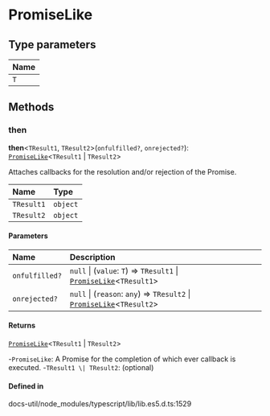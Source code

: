 # PromiseLike

## Type parameters

| Name |
| :------ |
| `T` | `object` |

## Methods

### then

**then**<`TResult1`, `TResult2`\>(`onfulfilled?`, `onrejected?`): [`PromiseLike`](PromiseLike.md)<`TResult1` \| `TResult2`\>

Attaches callbacks for the resolution and/or rejection of the Promise.

| Name | Type |
| :------ | :------ |
| `TResult1` | `object` |
| `TResult2` | `object` |

#### Parameters

| Name | Description |
| :------ | :------ |
| `onfulfilled?` | ``null`` \| (`value`: `T`) => `TResult1` \| [`PromiseLike`](PromiseLike.md)<`TResult1`\> | The callback to execute when the Promise is resolved. |
| `onrejected?` | ``null`` \| (`reason`: `any`) => `TResult2` \| [`PromiseLike`](PromiseLike.md)<`TResult2`\> | The callback to execute when the Promise is rejected. |

#### Returns

[`PromiseLike`](PromiseLike.md)<`TResult1` \| `TResult2`\>

-`PromiseLike`: A Promise for the completion of which ever callback is executed.
	-`TResult1 \| TResult2`: (optional) 

#### Defined in

docs-util/node_modules/typescript/lib/lib.es5.d.ts:1529
